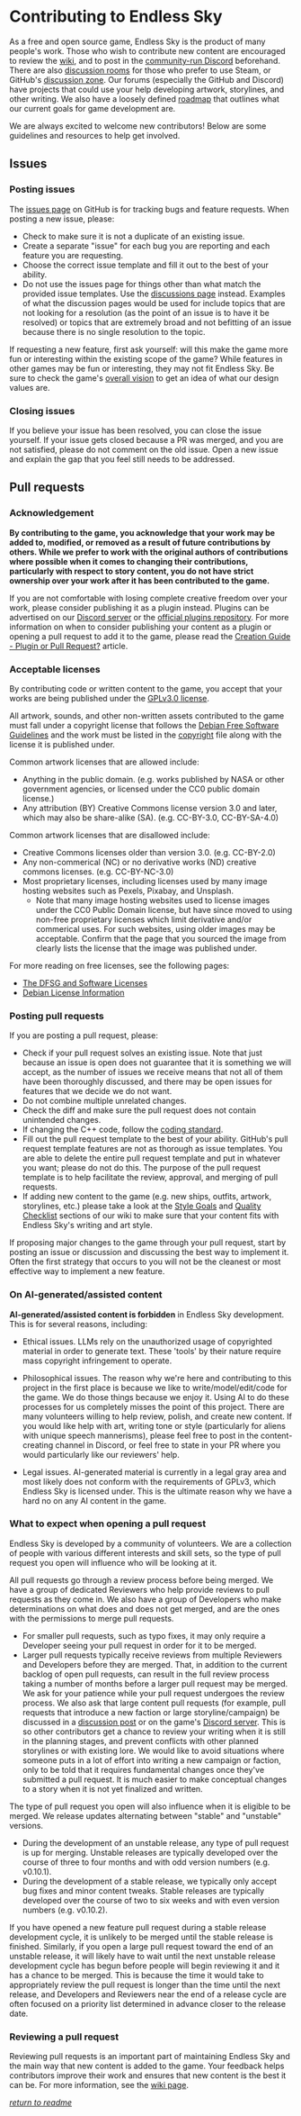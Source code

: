 # Contributing to Endless Sky

As a free and open source game, Endless Sky is the product of many people's work. Those who wish to contribute new content are encouraged to review the [wiki](https://github.com/endless-sky/endless-sky/wiki), and to post in the [community-run Discord](https://discord.gg/ZeuASSx) beforehand. There are also [discussion rooms](https://steamcommunity.com/app/404410/discussions/) for those who prefer to use Steam, or GitHub's [discussion zone](https://github.com/endless-sky/endless-sky/discussions). Our forums (especially the GitHub and Discord) have projects that could use your help developing artwork, storylines, and other writing. We also have a loosely defined [roadmap](https://github.com/endless-sky/endless-sky/wiki/DevelopmentRoadmap) that outlines what our current goals for game development are.

We are always excited to welcome new contributors! Below are some guidelines and resources to help get involved.

## Issues

### Posting issues

The [issues page](https://github.com/endless-sky/endless-sky/issues) on GitHub is for tracking bugs and feature requests. When posting a new issue, please:

* Check to make sure it is not a duplicate of an existing issue.
* Create a separate "issue" for each bug you are reporting and each feature you are requesting.
* Choose the correct issue template and fill it out to the best of your ability.
* Do not use the issues page for things other than what match the provided issue templates. Use the [discussions page](https://github.com/endless-sky/endless-sky/discussions) instead. Examples of what the discussion pages would be used for include topics that are not looking for a resolution (as the point of an issue is to have it be resolved) or topics that are extremely broad and not befitting of an issue because there is no single resolution to the topic.

If requesting a new feature, first ask yourself: will this make the game more fun or interesting within the existing scope of the game? While features in other games may be fun or interesting, they may not fit Endless Sky. Be sure to check the game's [overall vision](https://github.com/endless-sky/endless-sky/wiki/Endless-Sky's-Vision) to get an idea of what our design values are.

### Closing issues

If you believe your issue has been resolved, you can close the issue yourself. If your issue gets closed because a PR was merged, and you are not satisfied, please do not comment on the old issue. Open a new issue and explain the gap that you feel still needs to be addressed.

## Pull requests

### Acknowledgement

**By contributing to the game, you acknowledge that your work may be added to, modified, or removed as a result of future contributions by others. While we prefer to work with the original authors of contributions where possible when it comes to changing their contributions, particularly with respect to story content, you do not have strict ownership over your work after it has been contributed to the game.**

If you are not comfortable with losing complete creative freedom over your work, please consider publishing it as a plugin instead. Plugins can be advertised on our [Discord server](https://discord.gg/ZeuASSx) or the [official plugins repository](https://github.com/endless-sky/endless-sky-plugins). For more information on when to consider publishing your content as a plugin or opening a pull request to add it to the game, please read the [Creation Guide - Plugin or Pull Request?](https://github.com/endless-sky/endless-sky/wiki/Creation-Guide---Plug-in-or-Pull-Request) article.

### Acceptable licenses

By contributing code or written content to the game, you accept that your works are being published under the [GPLv3.0 license](https://www.gnu.org/licenses/).

All artwork, sounds, and other non-written assets contributed to the game must fall under a copyright license that follows the [Debian Free Software Guidelines](https://www.debian.org/social_contract#guidelines) and the work must be listed in the [copyright](https://github.com/endless-sky/endless-sky/blob/master/copyright) file along with the license it is published under.

Common artwork licenses that are allowed include:
* Anything in the public domain. (e.g. works published by NASA or other government agencies, or licensed under the CC0 public domain license.)
* Any attribution (BY) Creative Commons license version 3.0 and later, which may also be share-alike (SA). (e.g. CC-BY-3.0, CC-BY-SA-4.0)

Common artwork licenses that are disallowed include:
* Creative Commons licenses older than version 3.0. (e.g. CC-BY-2.0)
* Any non-commerical (NC) or no derivative works (ND) creative commons licenses. (e.g. CC-BY-NC-3.0)
* Most proprietary licenses, including licenses used by many image hosting websites such as Pexels, Pixabay, and Unsplash.
	* Note that many image hosting websites used to license images under the CC0 Public Domain license, but have since moved to using non-free proprietary licenses which limit derivative and/or commerical uses. For such websites, using older images may be acceptable. Confirm that the page that you sourced the image from clearly lists the license that the image was published under.

For more reading on free licenses, see the following pages:
* [The DFSG and Software Licenses](https://wiki.debian.org/DFSGLicenses)
* [Debian License Information](https://www.debian.org/legal/licenses/)

### Posting pull requests

If you are posting a pull request, please:

* Check if your pull request solves an existing issue. Note that just because an issue is open does not guarantee that it is something we will accept, as the number of issues we receive means that not all of them have been thoroughly discussed, and there may be open issues for features that we decide we do not want.
* Do not combine multiple unrelated changes.
* Check the diff and make sure the pull request does not contain unintended changes.
* If changing the C++ code, follow the [coding standard](https://endless-sky.github.io/styleguide/styleguide.xml).
* Fill out the pull request template to the best of your ability. GitHub's pull request template features are not as thorough as issue templates. You are able to delete the entire pull request template and put in whatever you want; please do not do this. The purpose of the pull request template is to help facilitate the review, approval, and merging of pull requests.
* If adding new content to the game (e.g. new ships, outfits, artwork, storylines, etc.) please take a look at the [Style Goals](https://github.com/endless-sky/endless-sky/wiki/StyleGoals) and [Quality Checklist](https://github.com/endless-sky/endless-sky/wiki/QualityChecklist) sections of our wiki to make sure that your content fits with Endless Sky's writing and art style.

If proposing major changes to the game through your pull request, start by posting an issue or discussion and discussing the best way to implement it. Often the first strategy that occurs to you will not be the cleanest or most effective way to implement a new feature.

### On AI-generated/assisted content

**AI-generated/assisted content is forbidden** in Endless Sky development. This is for several reasons, including:

* Ethical issues. LLMs rely on the unauthorized usage of copyrighted material in order to generate text. These 'tools' by their nature require mass copyright infringement to operate.

* Philosophical issues. The reason why we're here and contributing to this project in the first place is because we like to write/model/edit/code for the game. We do those things because we enjoy it. Using AI to do these processes for us completely misses the point of this project. 
There are many volunteers willing to help review, polish, and create new content. If you would like help with art, writing tone or style (particularly for aliens with unique speech mannerisms), please feel free to post in the content-creating channel in Discord, or feel free to state in your PR where you would particularly like our reviewers' help.

* Legal issues. AI-generated material is currently in a legal gray area and most likely does not conform with the requirements of GPLv3, which Endless Sky is licensed under. This is the ultimate reason why we have a hard no on any AI content in the game.

### What to expect when opening a pull request

Endless Sky is developed by a community of volunteers. We are a collection of people with various different interests and skill sets, so the type of pull request you open will influence who will be looking at it.

All pull requests go through a review process before being merged. We have a group of dedicated Reviewers who help provide reviews to pull requests as they come in. We also have a group of Developers who make determinations on what does and does not get merged, and are the ones with the permissions to merge pull requests.

* For smaller pull requests, such as typo fixes, it may only require a Developer seeing your pull request in order for it to be merged.
* Larger pull requests typically receive reviews from multiple Reviewers and Developers before they are merged. That, in addition to the current backlog of open pull requests, can result in the full review process taking a number of months before a larger pull request may be merged. We ask for your patience while your pull request undergoes the review process. We also ask that large content pull requests (for example, pull requests that introduce a new faction or large storyline/campaign) be discussed in a [discussion post](https://github.com/endless-sky/endless-sky/discussions) or on the game's [Discord server](https://discord.gg/ZeuASSx). This is so other contributors get a chance to review your writing when it is still in the planning stages, and prevent conflicts with other planned storylines or with existing lore. We would like to avoid situations where someone puts in a lot of effort into writing a new campaign or faction, only to be told that it requires fundamental changes once they've submitted a pull request. It is much easier to make conceptual changes to a story when it is not yet finalized and written.

The type of pull request you open will also influence when it is eligible to be merged. We release updates alternating between "stable" and "unstable" versions.

* During the development of an unstable release, any type of pull request is up for merging. Unstable releases are typically developed over the course of three to four months and with odd version numbers (e.g. v0.10.1).
* During the development of a stable release, we typically only accept bug fixes and minor content tweaks. Stable releases are typically developed over the course of two to six weeks and with even version numbers (e.g. v0.10.2).

If you have opened a new feature pull request during a stable release development cycle, it is unlikely to be merged until the stable release is finished. Similarly, if you open a large pull request toward the end of an unstable release, it will likely have to wait until the next unstable release development cycle has begun before people will begin reviewing it and it has a chance to be merged. This is because the time it would take to appropriately review the pull request is longer than the time until the next release, and Developers and Reviewers near the end of a release cycle are often focused on a priority list determined in advance closer to the release date.

### Reviewing a pull request

Reviewing pull requests is an important part of maintaining Endless Sky and the main way that new content is added to the game. Your feedback helps contributors improve their work and ensures that new content is the best it can be. For more information, see the [wiki page](https://github.com/endless-sky/endless-sky/wiki/ReviewingPRs).

_[return to readme](/README.md)_
